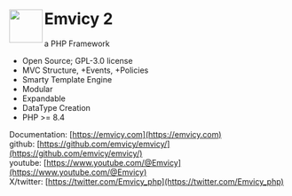 # <img src="https://emvicy.ueffing.net/myMVC.png" width="60" align="left"> Emvicy 2

a PHP Framework

- Open Source; GPL-3.0 license
- MVC Structure, +Events, +Policies
- Smarty Template Engine
- Modular
- Expandable
- DataType Creation
- PHP >= 8.4

Documentation:  [https://emvicy.com](https://emvicy.com)    
github:  [https://github.com/emvicy/emvicy/](https://github.com/emvicy/emvicy/)  
youtube: [https://www.youtube.com/@Emvicy](https://www.youtube.com/@Emvicy)    
X/twitter: [https://twitter.com/Emvicy_php](https://twitter.com/Emvicy_php)    
